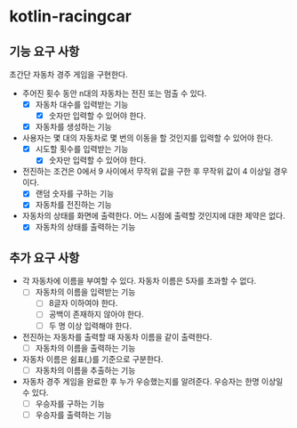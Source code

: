 # kotlin-racingcar

## 기능 요구 사항
초간단 자동차 경주 게임을 구현한다.

- 주어진 횟수 동안 n대의 자동차는 전진 또는 멈출 수 있다.
    - [x] 자동차 대수를 입력받는 기능
        - [x] 숫자만 입력할 수 있어야 한다.
    - [x] 자동차를 생성하는 기능
- 사용자는 몇 대의 자동차로 몇 번의 이동을 할 것인지를 입력할 수 있어야 한다.
    - [x] 시도할 횟수를 입력받는 기능
        - [x] 숫자만 입력할 수 있어야 한다.
- 전진하는 조건은 0에서 9 사이에서 무작위 값을 구한 후 무작위 값이 4 이상일 경우이다.
    - [x] 랜덤 숫자를 구하는 기능
    - [x] 자동차를 전진하는 기능
- 자동차의 상태를 화면에 출력한다. 어느 시점에 출력할 것인지에 대한 제약은 없다.
    - [x] 자동차의 상태를 출력하는 기능
    
## 추가 요구 사항
- 각 자동차에 이름을 부여할 수 있다. 자동차 이름은 5자를 초과할 수 없다.
    - [ ] 자동차의 이름을 입력받는 기능
      - [ ] 8글자 이하여야 한다.
      - [ ] 공백이 존재하지 않아야 한다.
      - [ ] 두 명 이상 입력해야 한다.
- 전진하는 자동차를 출력할 때 자동차 이름을 같이 출력한다.
    - [ ] 자동차의 이름을 출력하는 기능
- 자동차 이름은 쉼표(,)를 기준으로 구분한다.
    - [ ] 자동차의 이름을 추출하는 기능
- 자동차 경주 게임을 완료한 후 누가 우승했는지를 알려준다. 우승자는 한명 이상일 수 있다.
    - [ ] 우승자를 구하는 기능
    - [ ] 우승자를 출력하는 기능